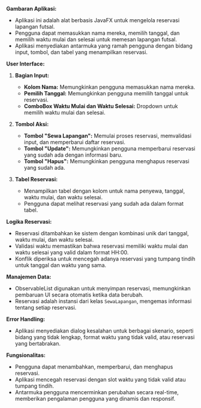 **Gambaran Aplikasi:**
- Aplikasi ini adalah alat berbasis JavaFX untuk mengelola reservasi lapangan futsal.
- Pengguna dapat memasukkan nama mereka, memilih tanggal, dan memilih waktu mulai dan selesai untuk memesan lapangan futsal.
- Aplikasi menyediakan antarmuka yang ramah pengguna dengan bidang input, tombol, dan tabel yang menampilkan reservasi.

**User Interface:**
1. **Bagian Input:**
    - **Kolom Nama:** Memungkinkan pengguna memasukkan nama mereka.
    - **Pemilih Tanggal:** Memungkinkan pengguna memilih tanggal untuk reservasi.
    - **ComboBox Waktu Mulai dan Waktu Selesai:** Dropdown untuk memilih waktu mulai dan selesai.

2. **Tombol Aksi:**
    - **Tombol "Sewa Lapangan":** Memulai proses reservasi, memvalidasi input, dan memperbarui daftar reservasi.
    - **Tombol "Update":** Memungkinkan pengguna memperbarui reservasi yang sudah ada dengan informasi baru.
    - **Tombol "Hapus":** Memungkinkan pengguna menghapus reservasi yang sudah ada.

3. **Tabel Reservasi:**
    - Menampilkan tabel dengan kolom untuk nama penyewa, tanggal, waktu mulai, dan waktu selesai.
    - Pengguna dapat melihat reservasi yang sudah ada dalam format tabel.

**Logika Reservasi:**
- Reservasi ditambahkan ke sistem dengan kombinasi unik dari tanggal, waktu mulai, dan waktu selesai.
- Validasi waktu memastikan bahwa reservasi memiliki waktu mulai dan waktu selesai yang valid dalam format HH:00.
- Konflik diperiksa untuk mencegah adanya reservasi yang tumpang tindih untuk tanggal dan waktu yang sama.

**Manajemen Data:**
- ObservableList digunakan untuk menyimpan reservasi, memungkinkan pembaruan UI secara otomatis ketika data berubah.
- Reservasi adalah instansi dari kelas `SewaLapangan`, mengemas informasi tentang setiap reservasi.

**Error Handling:**
- Aplikasi menyediakan dialog kesalahan untuk berbagai skenario, seperti bidang yang tidak lengkap, format waktu yang tidak valid, atau reservasi yang bertabrakan.

**Fungsionalitas:**
- Pengguna dapat menambahkan, memperbarui, dan menghapus reservasi.
- Aplikasi mencegah reservasi dengan slot waktu yang tidak valid atau tumpang tindih.
- Antarmuka pengguna mencerminkan perubahan secara real-time, memberikan pengalaman pengguna yang dinamis dan responsif.

